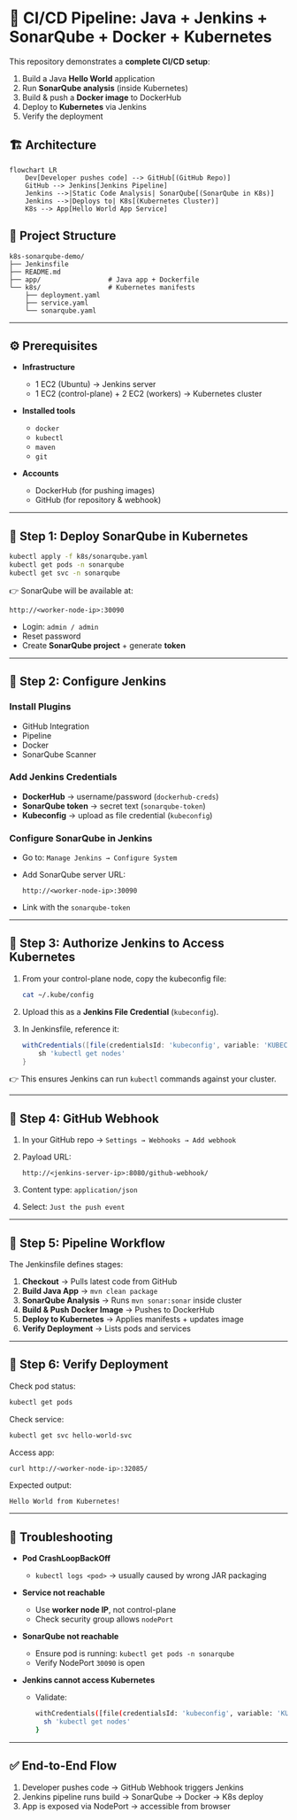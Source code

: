 

# 🚀 CI/CD Pipeline: Java + Jenkins + SonarQube + Docker + Kubernetes

This repository demonstrates a **complete CI/CD setup**:

1. Build a Java **Hello World** application
2. Run **SonarQube analysis** (inside Kubernetes)
3. Build & push a **Docker image** to DockerHub
4. Deploy to **Kubernetes** via Jenkins
5. Verify the deployment

## 🏗️ Architecture

```mermaid
flowchart LR
    Dev[Developer pushes code] --> GitHub[(GitHub Repo)]
    GitHub --> Jenkins[Jenkins Pipeline]
    Jenkins -->|Static Code Analysis| SonarQube[(SonarQube in K8s)]
    Jenkins -->|Deploys to| K8s[(Kubernetes Cluster)]
    K8s --> App[Hello World App Service]
```

## 📂 Project Structure

```
k8s-sonarqube-demo/
├── Jenkinsfile
├── README.md
├── app/                 # Java app + Dockerfile
└── k8s/                 # Kubernetes manifests
    ├── deployment.yaml
    ├── service.yaml
    └── sonarqube.yaml
```

---

## ⚙️ Prerequisites

* **Infrastructure**

  * 1 EC2 (Ubuntu) → Jenkins server
  * 1 EC2 (control-plane) + 2 EC2 (workers) → Kubernetes cluster

* **Installed tools**

  * `docker`
  * `kubectl`
  * `maven`
  * `git`

* **Accounts**

  * DockerHub (for pushing images)
  * GitHub (for repository & webhook)

---

## 🔧 Step 1: Deploy SonarQube in Kubernetes

```bash
kubectl apply -f k8s/sonarqube.yaml
kubectl get pods -n sonarqube
kubectl get svc -n sonarqube
```

👉 SonarQube will be available at:

```
http://<worker-node-ip>:30090
```

* Login: `admin / admin`
* Reset password
* Create **SonarQube project** + generate **token**

---

## 🔧 Step 2: Configure Jenkins

### Install Plugins

* GitHub Integration
* Pipeline
* Docker
* SonarQube Scanner

### Add Jenkins Credentials

* **DockerHub** → username/password (`dockerhub-creds`)
* **SonarQube token** → secret text (`sonarqube-token`)
* **Kubeconfig** → upload as file credential (`kubeconfig`)

### Configure SonarQube in Jenkins

* Go to: `Manage Jenkins → Configure System`
* Add SonarQube server URL:

  ```
  http://<worker-node-ip>:30090
  ```
* Link with the `sonarqube-token`

---

## 🔑 Step 3: Authorize Jenkins to Access Kubernetes

1. From your control-plane node, copy the kubeconfig file:

   ```bash
   cat ~/.kube/config
   ```

2. Upload this as a **Jenkins File Credential** (`kubeconfig`).

3. In Jenkinsfile, reference it:

   ```groovy
   withCredentials([file(credentialsId: 'kubeconfig', variable: 'KUBECONFIG')]) {
       sh 'kubectl get nodes'
   }
   ```

👉 This ensures Jenkins can run `kubectl` commands against your cluster.

---

## 🔧 Step 4: GitHub Webhook

1. In your GitHub repo → `Settings → Webhooks → Add webhook`
2. Payload URL:

   ```
   http://<jenkins-server-ip>:8080/github-webhook/
   ```
3. Content type: `application/json`
4. Select: `Just the push event`

---

## 🔧 Step 5: Pipeline Workflow

The Jenkinsfile defines stages:

1. **Checkout** → Pulls latest code from GitHub
2. **Build Java App** → `mvn clean package`
3. **SonarQube Analysis** → Runs `mvn sonar:sonar` inside cluster
4. **Build & Push Docker Image** → Pushes to DockerHub
5. **Deploy to Kubernetes** → Applies manifests + updates image
6. **Verify Deployment** → Lists pods and services

---

## 🔧 Step 6: Verify Deployment

Check pod status:

```bash
kubectl get pods
```

Check service:

```bash
kubectl get svc hello-world-svc
```

Access app:

```bash
curl http://<worker-node-ip>:32085/
```

Expected output:

```
Hello World from Kubernetes!
```

---

## 🐛 Troubleshooting

* **Pod CrashLoopBackOff**

  * `kubectl logs <pod>` → usually caused by wrong JAR packaging

* **Service not reachable**

  * Use **worker node IP**, not control-plane
  * Check security group allows `nodePort`

* **SonarQube not reachable**

  * Ensure pod is running: `kubectl get pods -n sonarqube`
  * Verify NodePort `30090` is open

* **Jenkins cannot access Kubernetes**

  * Validate:

    ```bash
    withCredentials([file(credentialsId: 'kubeconfig', variable: 'KUBECONFIG')]) {
      sh 'kubectl get nodes'
    }
    ```

---

## ✅ End-to-End Flow

1. Developer pushes code → GitHub Webhook triggers Jenkins
2. Jenkins pipeline runs build → SonarQube → Docker → K8s deploy
3. App is exposed via NodePort → accessible from browser


